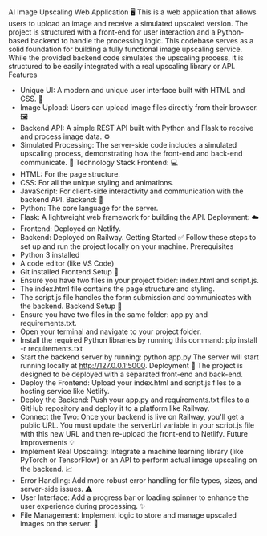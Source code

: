 AI Image Upscaling Web Application 🖥️
This is a web application that allows users to upload an image and receive a simulated upscaled version. The project is structured with a front-end for user interaction and a Python-based backend to handle the processing logic.
This codebase serves as a solid foundation for building a fully functional image upscaling service. While the provided backend code simulates the upscaling process, it is structured to be easily integrated with a real upscaling library or API.
Features
 * Unique UI: A modern and unique user interface built with HTML and CSS. 🎨
 * Image Upload: Users can upload image files directly from their browser. 🖼️
 * Backend API: A simple REST API built with Python and Flask to receive and process image data. ⚙️
 * Simulated Processing: The server-side code includes a simulated upscaling process, demonstrating how the front-end and back-end communicate. 🚀
Technology Stack
Frontend: 💻
 * HTML: For the page structure.
 * CSS: For all the unique styling and animations.
 * JavaScript: For client-side interactivity and communication with the backend API.
Backend: 🧠
 * Python: The core language for the server.
 * Flask: A lightweight web framework for building the API.
Deployment: ☁️
 * Frontend: Deployed on Netlify.
 * Backend: Deployed on Railway.
Getting Started ✅
Follow these steps to set up and run the project locally on your machine.
Prerequisites
 * Python 3 installed
 * A code editor (like VS Code)
 * Git installed
Frontend Setup 📁
 * Ensure you have two files in your project folder: index.html and script.js.
 * The index.html file contains the page structure and styling.
 * The script.js file handles the form submission and communicates with the backend.
Backend Setup 🐍
 * Ensure you have two files in the same folder: app.py and requirements.txt.
 * Open your terminal and navigate to your project folder.
 * Install the required Python libraries by running this command:
   pip install -r requirements.txt
 * Start the backend server by running:
   python app.py
   The server will start running locally at http://127.0.0.1:5000.
Deployment 🚀
The project is designed to be deployed with a separated front-end and back-end.
 * Deploy the Frontend: Upload your index.html and script.js files to a hosting service like Netlify.
 * Deploy the Backend: Push your app.py and requirements.txt files to a GitHub repository and deploy it to a platform like Railway.
 * Connect the Two: Once your backend is live on Railway, you'll get a public URL. You must update the serverUrl variable in your script.js file with this new URL and then re-upload the front-end to Netlify.
Future Improvements 💡
 * Implement Real Upscaling: Integrate a machine learning library (like PyTorch or TensorFlow) or an API to perform actual image upscaling on the backend. 📈
 * Error Handling: Add more robust error handling for file types, sizes, and server-side issues. ⚠️
 * User Interface: Add a progress bar or loading spinner to enhance the user experience during processing. ✨
 * File Management: Implement logic to store and manage upscaled images on the server. 💾
